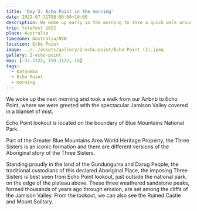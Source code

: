 ```yaml
---
title: 'Day 2: Echo Point in the morning'
date: 2022-07-31T08:00:00+10:00
description: We woke up early in the morning to take a quick walk around Echo Point.
trip: YuleFest 2022
place: Australia
timezone: Australia/NSW
location: Echo Point
image: ../../assets/gallery/2-echo-point/Echo Point (1).jpeg
gallery: 2-echo-point
map: [-33.7322, 150.3122, 16]
tags:
  - Katoomba
  - Echo Point
  - morning
---
```


We woke up the next morning and took a walk from our Airbnb to Echo Point, where we were greeted with the spectacular Jamison Valley covered in a blanket of mist.

Echo Point lookout is located on the boundary of Blue Mountains National Park.

Part of the Greater Blue Mountains Area World Heritage Property, the Three Sisters is an iconic formation and there are different versions of the Aboriginal story of the Three Sisters.

Standing proudly in the land of the Gundungurra and Darug People, the traditional custodians of this declared Aboriginal Place, the imposing Three Sisters is best seen from Echo Point lookout, just outside the national park, on the edge of the plateau above. These three weathered sandstone peaks, formed thousands of years ago through erosion, are set among the cliffs of the Jamison Valley. From the lookout, we can also see the Ruined Castle and Mount Solitary.
